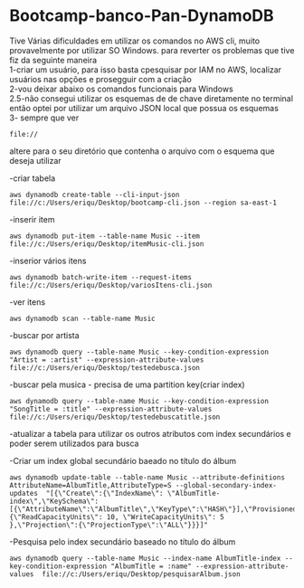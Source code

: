 # Bootcamp-banco-Pan-DynamoDB
Tive Várias dificuldades em utilizar os comandos no AWS cli, muito provavelmente por utilizar SO Windows.
para reverter os problemas que tive fiz da seguinte maneira<br> 
1-criar um usuário, para isso basta cpesquisar por IAM no AWS, localizar usuários nas opções e prosegguir com a criação<br> 
2-vou deixar abaixo os comandos funcionais para Windows<br> 
2.5-não consegui utilizar os esquemas de de chave diretamente no terminal então optei por utilizar um arquivo JSON local que possua os esquemas<br> 
3- sempre que ver<br> 
```
file://
```
altere para o seu diretório que contenha o arquivo com o esquema que deseja utilizar

-criar tabela
```
aws dynamodb create-table --cli-input-json file://c:/Users/eriqu/Desktop/bootcamp-cli.json --region sa-east-1
```

-inserir item
```
aws dynamodb put-item --table-name Music --item file://c:/Users/eriqu/Desktop/itemMusic-cli.json
```

-inserior vários itens
```
aws dynamodb batch-write-item --request-items file://c:/Users/eriqu/Desktop/variosItens-cli.json
```

-ver itens
```
aws dynamodb scan --table-name Music
```

-buscar por artista
```
aws dynamodb query --table-name Music --key-condition-expression "Artist = :artist" --expression-attribute-values  file://c:/Users/eriqu/Desktop/testedebusca.json
```

-buscar pela musica - precisa de uma partition key(criar index)
```
aws dynamodb query --table-name Music --key-condition-expression "SongTitle = :title" --expression-attribute-values file://c:/Users/eriqu/Desktop/testedebuscatitle.json
```

-atualizar a tabela para utilizar os outros atributos com index secundários e poder serem utilizados para busca


-Criar um index global secundário baeado no título do álbum
```
aws dynamodb update-table --table-name Music --attribute-definitions AttributeName=AlbumTitle,AttributeType=S --global-secondary-index-updates  "[{\"Create\":{\"IndexName\": \"AlbumTitle-index\",\"KeySchema\":[{\"AttributeName\":\"AlbumTitle\",\"KeyType\":\"HASH\"}],\"ProvisionedThroughput\": {\"ReadCapacityUnits\": 10, \"WriteCapacityUnits\": 5      },\"Projection\":{\"ProjectionType\":\"ALL\"}}}]"
```

-Pesquisa pelo index secundário baseado no título do álbum
```
aws dynamodb query --table-name Music --index-name AlbumTitle-index --key-condition-expression "AlbumTitle = :name" --expression-attribute-values  file://c:/Users/eriqu/Desktop/pesquisarAlbum.json
```
